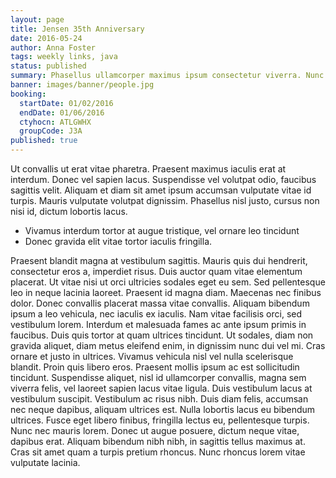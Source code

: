 ```yaml
---
layout: page
title: Jensen 35th Anniversary
date: 2016-05-24
author: Anna Foster
tags: weekly links, java
status: published
summary: Phasellus ullamcorper maximus ipsum consectetur viverra. Nunc viverra.
banner: images/banner/people.jpg
booking:
  startDate: 01/02/2016
  endDate: 01/06/2016
  ctyhocn: ATLGWHX
  groupCode: J3A
published: true
---
```

Ut convallis ut erat vitae pharetra. Praesent maximus iaculis erat at interdum. Donec vel sapien lacus. Suspendisse vel volutpat odio, faucibus sagittis velit. Aliquam et diam sit amet ipsum accumsan vulputate vitae id turpis. Mauris vulputate volutpat dignissim. Phasellus nisl justo, cursus non nisi id, dictum lobortis lacus.

* Vivamus interdum tortor at augue tristique, vel ornare leo tincidunt
* Donec gravida elit vitae tortor iaculis fringilla.

Praesent blandit magna at vestibulum sagittis. Mauris quis dui hendrerit, consectetur eros a, imperdiet risus. Duis auctor quam vitae elementum placerat. Ut vitae nisi ut orci ultricies sodales eget eu sem. Sed pellentesque leo in neque lacinia laoreet. Praesent id magna diam. Maecenas nec finibus dolor. Donec convallis placerat massa vitae convallis. Aliquam bibendum ipsum a leo vehicula, nec iaculis ex iaculis. Nam vitae facilisis orci, sed vestibulum lorem. Interdum et malesuada fames ac ante ipsum primis in faucibus. Duis quis tortor at quam ultrices tincidunt. Ut sodales, diam non gravida aliquet, diam metus eleifend enim, in dignissim nunc dui vel mi. Cras ornare et justo in ultrices.
Vivamus vehicula nisl vel nulla scelerisque blandit. Proin quis libero eros. Praesent mollis ipsum ac est sollicitudin tincidunt. Suspendisse aliquet, nisl id ullamcorper convallis, magna sem viverra felis, vel laoreet sapien lacus vitae ligula. Duis vestibulum lacus at vestibulum suscipit. Vestibulum ac risus nibh. Duis diam felis, accumsan nec neque dapibus, aliquam ultrices est. Nulla lobortis lacus eu bibendum ultrices. Fusce eget libero finibus, fringilla lectus eu, pellentesque turpis. Nunc nec mauris lorem. Donec ut augue posuere, dictum neque vitae, dapibus erat. Aliquam bibendum nibh nibh, in sagittis tellus maximus at. Cras sit amet quam a turpis pretium rhoncus. Nunc rhoncus lorem vitae vulputate lacinia.
